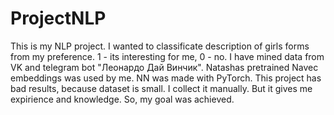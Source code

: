 # ProjectNLP
This is my NLP project. I wanted to classificate description of girls forms from my preference. 1 - its interesting for me, 0 - no. 
I have mined data from VK and telegram bot "Леонардо Дай Винчик". Natashas pretrained Navec embeddings was used by me. NN was made with PyTorch.
This project has bad results, because dataset is small. I collect it manually. But it gives me expirience and knowledge. So, my goal was achieved.
